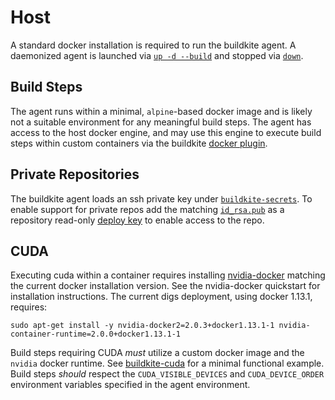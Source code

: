 # Host

A standard docker installation is required to run the buildkite agent.
A daemonized agent is launched via [`up -d --build`](./up) and stopped via
[`down`](./down). 

## Build Steps

The agent runs within a minimal, `alpine`-based docker image and is likely not
a suitable environment for any meaningful build steps. The agent has access to
the host docker engine, and may use this engine to execute build steps within
custom containers via the buildkite [docker plugin](https://github.com/uw-ipd/docker-buildkite-plugin). 

## Private Repositories

The buildkite agent loads an ssh private key under
[`buildkite-secrets`](./buildkite-secrets). To enable support for private repos
add the matching [`id_rsa.pub`](./buildkite-secrets/id_rsa.pub) as a repository
read-only [deploy key](https://developer.github.com/v3/guides/managing-deploy-keys/)
to enable access to the repo.

## CUDA

Executing cuda within a container requires installing
[nvidia-docker](https://github.com/NVIDIA/nvidia-docker) matching the current
docker installation version. See the nvidia-docker quickstart for installation
instructions. The current digs deployment, using docker 1.13.1, requires:

```
sudo apt-get install -y nvidia-docker2=2.0.3+docker1.13.1-1 nvidia-container-runtime=2.0.0+docker1.13.1-1
```

Build steps requiring CUDA *must* utilize a custom docker image and the
`nvidia` docker runtime. See [buildkite-cuda](https://github.com/uw-ipd/buildkite-cuda)
for a minimal functional example. Build steps *should* respect the
`CUDA_VISIBLE_DEVICES` and `CUDA_DEVICE_ORDER` environment variables specified
in the agent environment.
